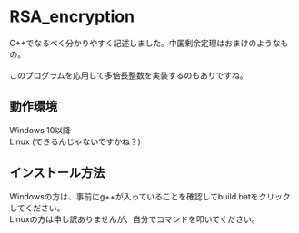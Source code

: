 # RSA_encryption
C++でなるべく分かりやすく記述しました。中国剰余定理はおまけのようなもの。<br><br>
このプログラムを応用して多倍長整数を実装するのもありですね。

## 動作環境
Windows 10以降<br>
Linux (できるんじゃないですかね？)

## インストール方法
Windowsの方は、事前にg++が入っていることを確認してbuild.batをクリックしてください。<br>
Linuxの方は申し訳ありませんが、自分でコマンドを叩いてください。<br>
